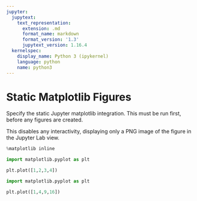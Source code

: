 ```yaml
---
jupyter:
  jupytext:
    text_representation:
      extension: .md
      format_name: markdown
      format_version: '1.3'
      jupytext_version: 1.16.4
  kernelspec:
    display_name: Python 3 (ipykernel)
    language: python
    name: python3
---
```


# Static Matplotlib Figures

Specify the static Jupyter matplotlib integration. This must be run first, before any figures are created.

This disables any interactivity, displaying only a PNG image of the figure in the Jupyter Lab view.

```python
%matplotlib inline
```

```python
import matplotlib.pyplot as plt

plt.plot([1,2,3,4])
```

```python
import matplotlib.pyplot as plt

plt.plot([1,4,9,16])
```
